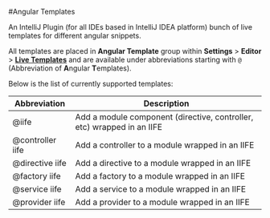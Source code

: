 #Angular Templates

An IntelliJ Plugin (for all IDEs based in IntelliJ IDEA platform) bunch of live templates for different angular snippets.

All templates are placed in 
**Angular Template** group within **Settings** > **Editor** > 
**[Live Templates](https://www.jetbrains.com/idea/help/live-templates-2.html)** and are available under abbreviations
starting with `@` (Abbreviation of **A**ngular **T**emplates). 

Below is the list of currently supported templates:

[comment]: # (templateDocs)

Abbreviation | Description
----------- | ------------
@iife | Add a module component (directive, controller, etc) wrapped in an IIFE
@controller iife | Add a controller to a module wrapped in an IIFE
@directive iife | Add a directive to a module wrapped in an IIFE
@factory iife | Add a factory to a module wrapped in an IIFE
@service iife | Add a service to a module wrapped in an IIFE
@provider iife | Add a provider to a module wrapped in  an IIFE

[comment]: # (/templateDocs)


